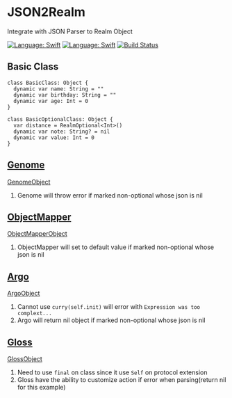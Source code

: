# JSON2Realm
Integrate with JSON Parser to Realm Object

[![Language: Swift](https://img.shields.io/badge/lang-Swift-yellow.svg?style=flat)](https://developer.apple.com/swift/)
[![Language: Swift](https://img.shields.io/badge/license-MIT-lightgrey.svg?style=flat)](http://opensource.org/licenses/MIT)
[![Build Status](https://travis-ci.org/jhihguan/JSON2Realm.svg)](https://travis-ci.org/jhihguan/JSON2Realm)

## Basic Class

```
class BasicClass: Object {
  dynamic var name: String = ""
  dynamic var birthday: String = ""
  dynamic var age: Int = 0
}

class BasicOptionalClass: Object {
  var distance = RealmOptional<Int>()
  dynamic var note: String? = nil
  dynamic var value: Int = 0
}

```

## [Genome](https://github.com/LoganWright/Genome)

[GenomeObject](https://github.com/jhihguan/JSON2Realm/blob/master/JSON2RealmTests/GenomeRealm.swift)

1. Genome will throw error if marked non-optional whose json is nil

## [ObjectMapper](https://github.com/Hearst-DD/ObjectMapper)

[ObjectMapperObject](https://github.com/jhihguan/JSON2Realm/blob/master/JSON2RealmTests/ObjectMapperRealm.swift)

1. ObjectMapper will set to default value if marked non-optional whose json is nil

## [Argo](https://github.com/thoughtbot/Argo)

[ArgoObject](https://github.com/jhihguan/JSON2Realm/blob/master/JSON2RealmTests/ArgoRealm.swift)

1. Cannot use `curry(self.init)` will error with `Expression was too complext...`
2. Argo will return nil object if marked non-optional whose json is nil

## [Gloss](https://github.com/hkellaway/Gloss)

[GlossObject](https://github.com/jhihguan/JSON2Realm/blob/master/JSON2RealmTests/GlossRealm.swift)

1. Need to use `final` on class since it use `Self` on protocol extension
2. Gloss have the ability to customize action if error when parsing(return nil for this example)
